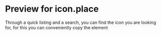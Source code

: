 # Preview for icon.place

Through a quick listing and a search, you can find the icon you are looking for, for this you can conveniently copy the element